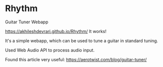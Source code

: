 # Rhythm
Guitar Tuner Webapp

https://akhileshdevrari.github.io/Rhythm/
It works!

It's a simple webapp, which can be used to tune a guitar in standard tuning.

Used Web Audio API to process audio input.

Found this article very useful: https://aerotwist.com/blog/guitar-tuner/
